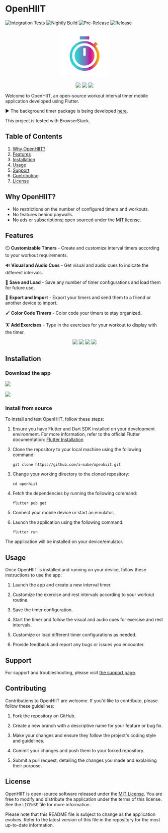# OpenHIIT

![Integration Tests](https://github.com/a-mabe/openhiit/actions/workflows/integration_tests.yaml/badge.svg)
![Nightly Build](https://github.com/a-mabe/openhiit/actions/workflows/nightly_build.yaml/badge.svg)
![Pre-Release](https://github.com/a-mabe/openhiit/actions/workflows/pre_release.yaml/badge.svg)
![Release](https://github.com/a-mabe/openhiit/actions/workflows/release.yaml/badge.svg)

<p align="center">
   <img src="./assets/icon/openhiit-ios.png" width="150"/>
</p>

<p align="center">
  <a href="https://www.buymeacoffee.com/amabe"><img src="https://www.buymeacoffee.com/assets/img/custom_images/orange_img.png" width="200" /></a>
  <a href="https://play.google.com/store/apps/details?id=com.codepup.workout_timer"><img src="./assets/Google_Play_Badge.svg" width="140" /></a>
  <a href="https://apps.apple.com/us/app/openhiit/id6459617819"><img src="./assets/Download_on_the_App_Store_Badge_US-UK_RGB_blk_092917.svg" width="140" /></a>
</p>

Welcome to OpenHIIT, an open-source workout interval timer mobile application developed using Flutter.

▶️ The background timer package is being developed [here](https://github.com/a-mabe/background_timer).

This project is tested with BrowserStack.

## Table of Contents
1. [Why OpenHIIT?](#why-openhiit)
2. [Features](#features)
3. [Installation](#installation)
4. [Usage](#usage)
5. [Support](#support)
6. [Contributing](#contributing)
7. [License](#license)

## Why OpenHIIT?

- No restrictions on the number of configured timers and workouts.
- No features behind paywalls.
- No ads or subscriptions; open sourced under the [MIT license](#license).

## Features

⏲️ **Customizable Timers** - Create and customize interval timers according to your workout requirements.

🔊 **Visual and Audio Cues** - Get visual and audio cues to indicate the different intervals.

💾 **Save and Load** - Save any number of timer configurations and load them for future use.

📱 **Export and Import** - Export your timers and send them to a friend or another device to import.

🖌️ **Color Code Timers** - Color code your timers to stay organized.

🏋️ **Add Exercises** - Type in the exercises for your workout to display with the timer.

<p align="center">
   <img src="https://github.com/user-attachments/assets/6b8f941c-1da6-4849-a892-e5f2d5534e21" width="200">
   <img src="https://github.com/user-attachments/assets/dd16a054-97b2-4848-ac3f-0788e6d8a9c9" width="200">
   <img src="https://github.com/user-attachments/assets/fc5cb739-0be4-4f30-8b47-877b0edc541f" width="200">
   <img src="https://github.com/user-attachments/assets/0a2f304f-b59f-45a4-bacb-a5307c184347" width="200">
</p>

## Installation

### Download the app

<a href="https://play.google.com/store/apps/details?id=com.codepup.workout_timer"><img src="./assets/Google_Play_Badge.svg" width="180" /></a>

<a href="https://apps.apple.com/us/app/openhiit/id6459617819"><img src="./assets/Download_on_the_App_Store_Badge_US-UK_RGB_blk_092917.svg" width="180" /></a>

### Install from source

To install and test OpenHIIT, follow these steps:

1. Ensure you have Flutter and Dart SDK installed on your development environment. For more information, refer to the official Flutter documentation: [Flutter Installation](https://flutter.dev/docs/get-started/install)

2. Clone the repository to your local machine using the following command:
   ```
   git clone https://github.com/a-mabe/openhiit.git
   ```

3. Change your working directory to the cloned repository:
   ```
   cd openhiit
   ```

4. Fetch the dependencies by running the following command:
   ```
   flutter pub get
   ```

5. Connect your mobile device or start an emulator.

6. Launch the application using the following command:
   ```
   flutter run
   ```

The application will be installed on your device/emulator.

## Usage
Once OpenHIIT is installed and running on your device, follow these instructions to use the app:

1. Launch the app and create a new interval timer.

2. Customize the exercise and rest intervals according to your workout routine.

3. Save the timer configuration.

4. Start the timer and follow the visual and audio cues for exercise and rest intervals.

5. Customize or load different timer configurations as needed.

6. Provide feedback and report any bugs or issues you encounter.

## Support

For support and troubleshooting, please visit [the support page](./support.md).

## Contributing
Contributions to OpenHIIT are welcome. If you'd like to contribute, please follow these guidelines:

1. Fork the repository on GitHub.

2. Create a new branch with a descriptive name for your feature or bug fix.

3. Make your changes and ensure they follow the project's coding style and guidelines.

4. Commit your changes and push them to your forked repository.

5. Submit a pull request, detailing the changes you made and explaining their purpose.

## License
OpenHIIT is open-source software released under the [MIT License](https://opensource.org/licenses/MIT). You are free to modify and distribute the application under the terms of this license. See the `LICENSE` file for more information.

Please note that this README file is subject to change as the application evolves. Refer to the latest version of this file in the repository for the most up-to-date information.
